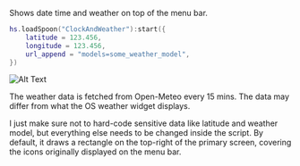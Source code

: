 Shows date time and weather on top of the menu bar.

```lua
hs.loadSpoon("ClockAndWeather"):start({
 	latitude = 123.456,
 	longitude = 123.456,
 	url_append = "models=some_weather_model",
})
```

![Alt Text](https://github.com/user-attachments/assets/3fa32e9b-c95e-458a-a15c-b06fe1809733)

The weather data is fetched from Open-Meteo every 15 mins. The data may differ from what the OS weather widget displays.

I just make sure not to hard-code sensitive data like latitude and weather model, but everything else needs to be changed inside the script. By default, it draws a rectangle on the top-right of the primary screen, covering the icons originally displayed on the menu bar.
